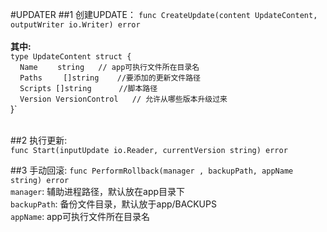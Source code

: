 #UPDATER
##1 创建UPDATE：
`func CreateUpdate(content UpdateContent, outputWriter io.Writer) error`<br>
<br>
**其中:**<br>
`type UpdateContent struct {`<br>`
`&nbsp;&nbsp;`Name`&nbsp;&nbsp;&nbsp;&nbsp;&nbsp;&nbsp;&nbsp;&nbsp;`string `&nbsp;&nbsp;` // app可执行文件所在目录名`<br>`
`&nbsp;&nbsp;`Paths   `&nbsp;&nbsp;&nbsp;`[]string  `&nbsp;&nbsp;` //要添加的更新文件路径`<br>`
`&nbsp;&nbsp;`Scripts []string     `&nbsp;&nbsp;`//脚本路径`<br>`
`&nbsp;&nbsp;`Version VersionControl  `&nbsp;&nbsp;`// 允许从哪些版本升级过来`<br>
}`<br>
<br>

##2 执行更新:  
`func Start(inputUpdate io.Reader, currentVersion string) error`<br>

##3 手动回滚:
`func PerformRollback(manager , backupPath, appName string) error `<br>
`manager`:&nbsp;辅助进程路径，默认放在app目录下<br>
`backupPath`:&nbsp;备份文件目录，默认放于app/BACKUPS<br>
`appName`:&nbsp;app可执行文件所在目录名<br>